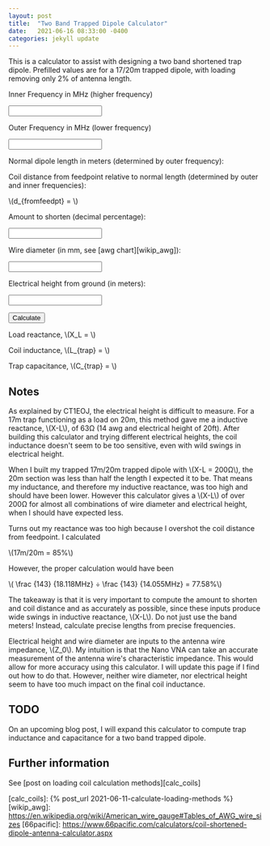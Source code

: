 ```yaml
---
layout: post
title:  "Two Band Trapped Dipole Calculator"
date:   2021-06-16 08:33:00 -0400
categories: jekyll update
---
```


<script src="https://polyfill.io/v3/polyfill.min.js?features=es6"></script>
<script id="MathJax-script" async src="/assets/js/npm/mathjax/es5/tex-mml-chtml.js"></script>
<script id="mathjs-script" async src="/assets/js/npm/mathjs/math.js"></script>
<script id="scratchpad" async src="/assets/js/custom/two-band-dipole-calc.js"></script>

This is a calculator to assist with designing a two band shortened trap
dipole. Prefilled values are for a 17/20m trapped dipole, with
loading removing only 2% of antenna length.

Inner Frequency in MHz (higher frequency)

<input type="text" id="innerFrequency" name="innerFrequency"/>

Outer Frequency in MHz (lower frequency)

<input type="text" id="outerFrequency" name="outerFrequency"/>

Normal dipole length in meters (determined by outer frequency):

<span id="dipoleLengthSpan"></span>

<input type="text" id="dipoleLength" name="dipoleLength" disabled="disabled" readonly hidden/>

Coil distance from feedpoint relative to normal length (determined by
outer and inner frequencies):

<span id="coilFeedpointDistanceSpan">\\(d_{fromfeedpt} = \\)</span>

<input type="text" id="coilFeedpointDistance" name="coilFeedpointDistance" hidden/>

Amount to shorten (decimal percentage):

<input type="text" id="shortenAmount" name="shortenAmount"/>

Wire diameter (in mm, see [awg chart][wikip_awg]):

<input type="text" id="wireDiameter" name="wireDiameter"/>

Electrical height from ground (in meters):

<input type="text" id="electricalHeight" name="electricalHeight"/>

<button id="calculate" onclick="calcDipoleLength();">Calculate</button>

Load reactance, <span id="reactanceLoadSpan">\\(X_L = \\)</span>

<input type="text" id="reactanceLoad" name="reactanceLoad" disabled="disabled" readonly hidden/>

Coil inductance, <span id="trapInductanceSpan">\\(L_{trap} = \\)</span>

<input type="text" id="trapInductance" name="trapInductance" disabled="disabled" readonly hidden/>

Trap capacitance, <span id="trapCapacitance">\\(C_{trap} = \\)</span>

## Notes

As explained by CT1EOJ, the electrical height is difficult to measure.
For a 17m trap functioning as a load on 20m, this method gave me a
inductive reactance, \\(X-L\\), of 63Ω (14 awg and electrical height of
20ft). After building this calculator and trying different electrical
heights, the coil inductance doesn't seem to be too sensitive, even with
wild swings in electrical height.

When I built my trapped 17m/20m trapped dipole with \\(X-L = 200Ω\\),
the 20m section was less than half the length I expected it to be. That
means my inductance, and therefore my inductive reactance, was too high
and should have been lower. However this calculator gives a \\(X-L\\) of
over 200Ω for almost all combinations of wire diameter and electrical
height, when I should have expected less.

Turns out my reactance was too high because I overshot the coil distance
from feedpoint. I calculated

\\(17m/20m = 85\%\\)

However, the proper calculation would have been

\\( \frac {143} {18.118MHz} ÷ \frac {143} {14.055MHz} = 77.58\%\\)

The takeaway is that it is very important to compute the amount to
shorten and coil distance and as accurately as possible, since these
inputs produce wide swings in inductive reactance, \\(X-L\\). Do not
just use the band meters! Instead, calculate precise lengths from
precise frequencies.

Electrical height and wire diameter are inputs to the antenna wire
impedance, \\(Z_0\\). My intuition is that the Nano VNA can take an
accurate measurement of the antenna wire's characteristic impedance.
This would allow for more accuracy using this calculator. I will update
this page if I find out how to do that. However, neither wire diameter,
nor electrical height seem to have too much impact on the final coil
inductance.

## TODO

On an upcoming blog post, I will expand this calculator to compute trap
inductance and capacitance for a two band trapped dipole.

## Further information

See [post on loading coil calculation methods][calc_coils]

[calc_coils]: {% post_url 2021-06-11-calculate-loading-methods %}
[wikip_awg]: https://en.wikipedia.org/wiki/American_wire_gauge#Tables_of_AWG_wire_sizes
[66pacific]: https://www.66pacific.com/calculators/coil-shortened-dipole-antenna-calculator.aspx

